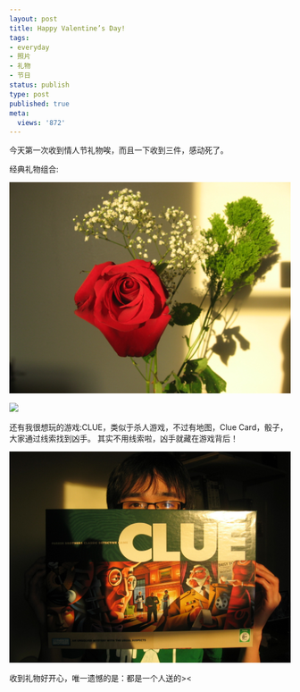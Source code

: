 ```yaml
---
layout: post
title: Happy Valentine’s Day!
tags:
- everyday
- 照片
- 礼物
- 节日
status: publish
type: post
published: true
meta:
  views: '872'
---
```

今天第一次收到情人节礼物唉，而且一下收到三件，感动死了。

经典礼物组合:

![](/images/2010/07/img_0992.jpg)

![](http://azaleasays.files.wordpress.com/2008/02/img_0996.jpg)

还有我很想玩的游戏:CLUE，类似于杀人游戏，不过有地图，Clue Card，骰子，大家通过线索找到凶手。 其实不用线索啦，凶手就藏在游戏背后！

![](/images/2010/07/img_0994.jpg)

收到礼物好开心，唯一遗憾的是：都是一个人送的><

